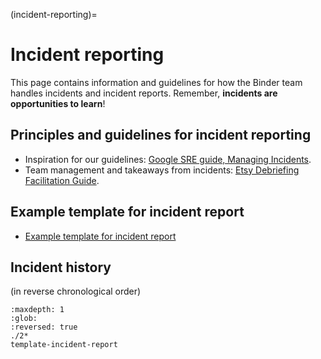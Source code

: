 (incident-reporting)=

# Incident reporting

This page contains information and guidelines for how the Binder team handles incidents and incident reports. Remember, **incidents are opportunities to learn**!

## Principles and guidelines for incident reporting

- Inspiration for our guidelines: [Google SRE guide, Managing Incidents](https://sre.google/sre-book/managing-incidents/).
- Team management and takeaways from incidents: [Etsy Debriefing Facilitation Guide](https://extfiles.etsy.com/DebriefingFacilitationGuide.pdf).

## Example template for incident report

- [Example template for incident report](./template-incident-report.md)

## Incident history

(in reverse chronological order)

```{toctree}
:maxdepth: 1
:glob:
:reversed: true
./2*
template-incident-report
```
